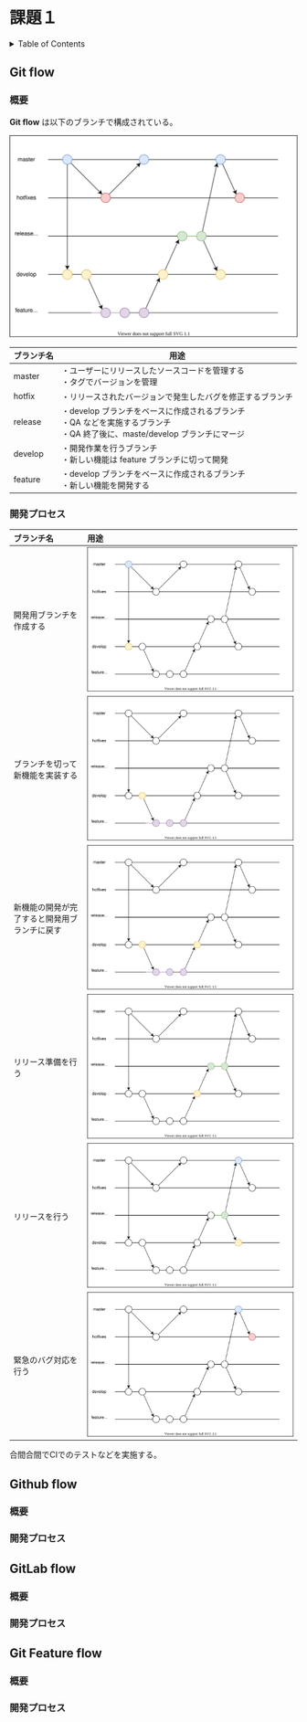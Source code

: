 # 課題１

<!-- START doctoc generated TOC please keep comment here to allow auto update -->
<!-- DON'T EDIT THIS SECTION, INSTEAD RE-RUN doctoc TO UPDATE -->
<details>
<summary>Table of Contents</summary>

- [課題１](#課題１)
  - [Git flow](#git-flow)
    - [概要](#概要)
    - [開発プロセス](#開発プロセス)
  - [Github flow](#github-flow)
    - [概要](#概要-1)
    - [開発プロセス](#開発プロセス-1)
  - [GitLab flow](#gitlab-flow)
    - [概要](#概要-2)
    - [開発プロセス](#開発プロセス-2)
  - [Git Feature flow](#git-feature-flow)
    - [概要](#概要-3)
    - [開発プロセス](#開発プロセス-3)

</details>
<!-- END doctoc generated TOC please keep comment here to allow auto update -->

## Git flow

### 概要

**Git flow** は以下のブランチで構成されている。

![](assets/git-flow.drawio.svg)

| ブランチ名 | 用途                                                                                                                           |
| ---------- | ------------------------------------------------------------------------------------------------------------------------------ |
| master     | ・ユーザーにリリースしたソースコードを管理する<br>・タグでバージョンを管理                                                     |
| hotfix     | ・リリースされたバージョンで発生したバグを修正するブランチ                                                                     |
| release    | ・develop ブランチをベースに作成されるブランチ<br>・QA などを実施するブランチ<br>・QA 終了後に、maste/develop ブランチにマージ |
| develop    | ・開発作業を行うブランチ<br>・新しい機能は feature ブランチに切って開発                                                        |
| feature    | ・develop ブランチをベースに作成されるブランチ<br>・新しい機能を開発する                                                       |

### 開発プロセス

| ブランチ名                                   | 用途                                      |
| :------------------------------------------- | :---------------------------------------- |
| 開発用ブランチを作成する                     | ![](assets/git-flow-process-1.drawio.svg) |
| ブランチを切って新機能を実装する             | ![](assets/git-flow-process-2.drawio.svg) |
| 新機能の開発が完了すると開発用ブランチに戻す | ![](assets/git-flow-process-3.drawio.svg) |
| リリース準備を行う                           | ![](assets/git-flow-process-4.drawio.svg) |
| リリースを行う                               | ![](assets/git-flow-process-5.drawio.svg) |
| 緊急のバグ対応を行う                         | ![](assets/git-flow-process-6.drawio.svg) |

合間合間でCIでのテストなどを実施する。

## Github flow

### 概要



### 開発プロセス

## GitLab flow

### 概要


### 開発プロセス

## Git Feature flow

### 概要


### 開発プロセス

